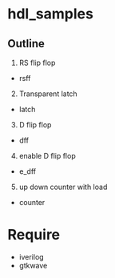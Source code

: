 hdl_samples
====

## Outline

1. RS flip flop
  - rsff
2. Transparent latch
  - latch
3. D flip flop
  - dff
4. enable D flip flop
  - e_dff
5. up down counter with load
  - counter

# Require

- iverilog
- gtkwave
